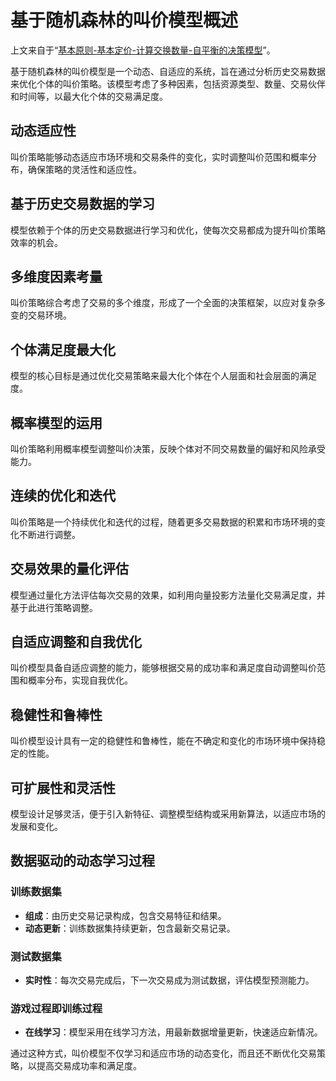 # 基于随机森林的叫价模型概述

上文来自于“[基本原则-基本定价-计算交换数量-自平衡的决策模型](基本原则.md#224-自平衡的决策模型)”。

基于随机森林的叫价模型是一个动态、自适应的系统，旨在通过分析历史交易数据来优化个体的叫价策略。该模型考虑了多种因素，包括资源类型、数量、交易伙伴和时间等，以最大化个体的交易满足度。

## 动态适应性

叫价策略能够动态适应市场环境和交易条件的变化，实时调整叫价范围和概率分布，确保策略的灵活性和适应性。

## 基于历史交易数据的学习

模型依赖于个体的历史交易数据进行学习和优化，使每次交易都成为提升叫价策略效率的机会。

## 多维度因素考量

叫价策略综合考虑了交易的多个维度，形成了一个全面的决策框架，以应对复杂多变的交易环境。

## 个体满足度最大化

模型的核心目标是通过优化交易策略来最大化个体在个人层面和社会层面的满足度。

## 概率模型的运用

叫价策略利用概率模型调整叫价决策，反映个体对不同交易数量的偏好和风险承受能力。

## 连续的优化和迭代

叫价策略是一个持续优化和迭代的过程，随着更多交易数据的积累和市场环境的变化不断进行调整。

## 交易效果的量化评估

模型通过量化方法评估每次交易的效果，如利用向量投影方法量化交易满足度，并基于此进行策略调整。

## 自适应调整和自我优化

叫价模型具备自适应调整的能力，能够根据交易的成功率和满足度自动调整叫价范围和概率分布，实现自我优化。

## 稳健性和鲁棒性

叫价模型设计具有一定的稳健性和鲁棒性，能在不确定和变化的市场环境中保持稳定的性能。

## 可扩展性和灵活性

模型设计足够灵活，便于引入新特征、调整模型结构或采用新算法，以适应市场的发展和变化。

## 数据驱动的动态学习过程

### 训练数据集

- **组成**：由历史交易记录构成，包含交易特征和结果。
- **动态更新**：训练数据集持续更新，包含最新交易记录。

### 测试数据集

- **实时性**：每次交易完成后，下一次交易成为测试数据，评估模型预测能力。

### 游戏过程即训练过程

- **在线学习**：模型采用在线学习方法，用最新数据增量更新，快速适应新情况。

通过这种方式，叫价模型不仅学习和适应市场的动态变化，而且还不断优化交易策略，以提高交易成功率和满足度。